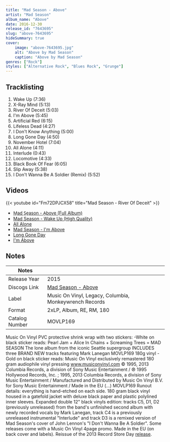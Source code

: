 ```yaml
---
title: "Mad Season - Above"
artist: "Mad Season"
album_name: "Above"
date: 2016-12-30
release_id: "7643695"
slug: "above-7643695"
hideSummary: true
cover:
    image: "above-7643695.jpg"
    alt: "Above by Mad Season"
    caption: "Above by Mad Season"
genres: ["Rock"]
styles: ["Alternative Rock", "Blues Rock", "Grunge"]
---
```


## Tracklisting
1. Wake Up (7:36)
2. X-Ray Mind (5:13)
3. River Of Deceit (5:03)
4. I'm Above (5:45)
5. Artificial Red (6:15)
6. Lifeless Dead (4:27)
7. I Don't Know Anything (5:00)
8. Long Gone Day (4:50)
9. November Hotel (7:04)
10. All Alone (4:11)
11. Interlude (0:43)
12. Locomotive (4:33)
13. Black Book Of Fear (6:05)
14. Slip Away (5:38)
15. I Don't Wanna Be A Soldier (Remix) (5:52)

## Videos
{{< youtube id="Fm72DPJCX58" title="Mad Season - River Of Deceit" >}}
- [M̲ad S̲e̲ason - A̲bove (Full Album)](https://www.youtube.com/watch?v=sUnmdQ1iNOc)
- [Mad Season - Wake Up (High Quality)](https://www.youtube.com/watch?v=V5Ok7_KFuZw)
- [All Alone](https://www.youtube.com/watch?v=OJar1xAqaWI)
- [Mad Season - I'm Above](https://www.youtube.com/watch?v=HLRBdr1HZfQ)
- [Long Gone Day](https://www.youtube.com/watch?v=-1RdXVQN4ag)
- [I'm Above](https://www.youtube.com/watch?v=rbvXpfvqJbc)


## Notes

| Notes          |             |
| ---------------| ----------- |
| Release Year   | 2015 |
| Discogs Link   | [Mad Season - Above](https://www.discogs.com/release/7643695-Mad-Season-Above) |
| Label          | Music On Vinyl, Legacy, Columbia, Monkeywrench Records |
| Format         | 2xLP, Album, RE, RM, 180 |
| Catalog Number | MOVLP169 |

Music On Vinyl PVC protective shrink wrap with two stickers: -White on black sticker reads:  Pearl Jam + Alice In Chains + Screaming Trees = MAD SEASON The lone album from the iconic Seattle supergroup INCLUDES three BRAND NEW tracks  featuring Mark Lanegan MOVLP169 180g vinyl -Gold on black sticker reads: Music On Vinyl exclusively remastered  180 gram audiophile vinyl pressing www.musiconvinyl.com  © 1995, 2013 Columbia Records, a division of Sony Music Entertainment / ℗ 1995 Hollywood Records, Inc. ; 1995, 2013 Columbia Records, a division of Sony Music Entertainment / Manufactured and Distributed by Music On Vinyl B.V. for Sony Music Entertainment / Made in the EU (...) MOVLP169  Runout details: everything is hand-etched on each side.  180 gram black vinyl housed in a gatefold jacket with deluxe black paper and plastic polylined inner sleeves. Expanded double 12" black vinyls edition: tracks C5, D1, D2 (previously unreleased) from the band's unfinished second album with newly recorded vocals by Mark Lanegan, track C4 is a previously unreleased instrumental "Interlude" and track D3 is a remixed version of Mad Season's cover of John Lennon's "I Don't Wanna Be A Soldier". Some releases come with a Music On Vinyl 4page promo. Made in the EU (on back cover and labels).  Reissue of the 2013 Record Store Day [release](https://www.discogs.com/release/4495855-Mad-Season-Above).

